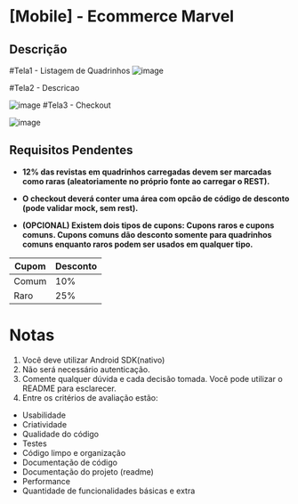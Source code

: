 # [Mobile] - Ecommerce Marvel 

## Descrição 

#Tela1 - Listagem de Quadrinhos
![image](https://user-images.githubusercontent.com/17026031/132622280-d1b2d6ce-a4bd-496e-a6de-1492eae0e146.png)

#Tela2 - Descricao

![image](https://user-images.githubusercontent.com/17026031/132622344-b965dbb3-78a8-40eb-b378-14ec33c21c16.png)
#Tela3 - Checkout

![image](https://user-images.githubusercontent.com/17026031/132622460-867d9936-5e3c-4dfb-a27a-011d62421cff.png)

## Requisitos Pendentes

* **12% das revistas em quadrinhos carregadas devem ser marcadas como raras (aleatoriamente no próprio fonte ao carregar o REST).**

* **O checkout deverá conter uma área com opcão de código de desconto (pode validar mock, sem rest).**

* **(OPCIONAL) Existem dois tipos de cupons: Cupons raros e cupons comuns. Cupons comuns dão desconto somente para quadrinhos comuns enquanto raros podem ser usados em qualquer tipo.**

 | Cupom| Desconto|
 |-----------|----------|
 | Comum | 10% |
 | Raro | 25% |

# Notas

1. Você deve utilizar Android SDK(nativo)
2. Não será necessário autenticação.
3. Comente qualquer dúvida e cada decisão tomada. Você pode utilizar o README para esclarecer.
4. Entre os critérios de avaliação estão:
* Usabilidade
* Criatividade
* Qualidade do código
* Testes
* Código limpo e organização
* Documentação de código
* Documentação do projeto (readme)
* Performance
* Quantidade de funcionalidades básicas e extra


